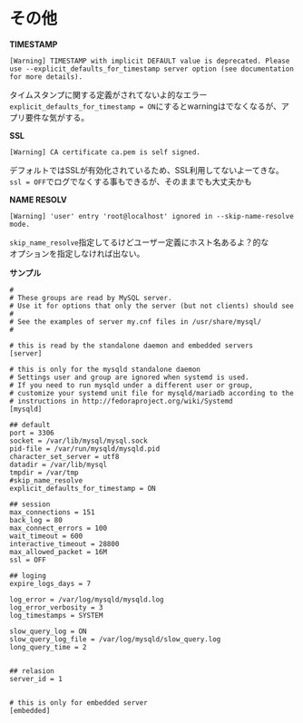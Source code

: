 # その他  

**TIMESTAMP**  

```
[Warning] TIMESTAMP with implicit DEFAULT value is deprecated. Please use --explicit_defaults_for_timestamp server option (see documentation for more details).
```

タイムスタンプに関する定義がされてないよ的なエラー  
`explicit_defaults_for_timestamp = ON`にするとwarningはでなくなるが、アプリ要件な気がする。  

**SSL**  

```
[Warning] CA certificate ca.pem is self signed.
```

デフォルトではSSLが有効化されているため、SSL利用してないよーてきな。  
`ssl = OFF`でログでなくする事もできるが、そのままでも大丈夫かも  

**NAME RESOLV**  

```
[Warning] 'user' entry 'root@localhost' ignored in --skip-name-resolve mode.
```

`skip_name_resolve`指定してるけどユーザー定義にホスト名あるよ？的な  
オプションを指定しなければ出ない。  

**サンプル**  

```
#
# These groups are read by MySQL server.
# Use it for options that only the server (but not clients) should see
#
# See the examples of server my.cnf files in /usr/share/mysql/
#

# this is read by the standalone daemon and embedded servers
[server]

# this is only for the mysqld standalone daemon
# Settings user and group are ignored when systemd is used.
# If you need to run mysqld under a different user or group,
# customize your systemd unit file for mysqld/mariadb according to the
# instructions in http://fedoraproject.org/wiki/Systemd
[mysqld]

## default
port = 3306
socket = /var/lib/mysql/mysql.sock
pid-file = /var/run/mysqld/mysqld.pid
character_set_server = utf8
datadir = /var/lib/mysql
tmpdir = /var/tmp
#skip_name_resolve
explicit_defaults_for_timestamp = ON

## session
max_connections = 151
back_log = 80
max_connect_errors = 100
wait_timeout = 600
interactive_timeout = 28800
max_allowed_packet = 16M
ssl = OFF

## loging
expire_logs_days = 7

log_error = /var/log/mysqld/mysqld.log
log_error_verbosity = 3
log_timestamps = SYSTEM

slow_query_log = ON
slow_query_log_file = /var/log/mysqld/slow_query.log
long_query_time = 2


## relasion
server_id = 1


# this is only for embedded server
[embedded]
```
